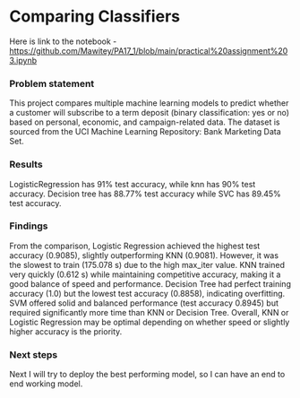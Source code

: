 # Comparing Classifiers
Here is link to the notebook - https://github.com/Mawitey/PA17_1/blob/main/practical%20assignment%203.ipynb

###  Problem statement
This project compares multiple machine learning models to predict whether a customer will subscribe to a term deposit (binary classification: yes or no) based on personal, economic, and campaign-related data. The dataset is sourced from the UCI Machine Learning Repository: Bank Marketing Data Set.

### Results
LogisticRegression has 91% test accuracy, while knn has 90% test accuracy. Decision tree has 88.77% test accuracy while SVC has 89.45% test accuracy.
### Findings
From the comparison, Logistic Regression achieved the highest test accuracy (0.9085), slightly outperforming KNN (0.9081). However, it was the slowest to train (175.078 s) due to the high max_iter value. KNN trained very quickly (0.612 s) while maintaining competitive accuracy, making it a good balance of speed and performance. Decision Tree had perfect training accuracy (1.0) but the lowest test accuracy (0.8858), indicating overfitting. SVM offered solid and balanced performance (test accuracy 0.8945) but required significantly more time than KNN or Decision Tree. Overall, KNN or Logistic Regression may be optimal depending on whether speed or slightly higher accuracy is the priority.


### Next steps
Next I will try to deploy the best performing model, so I can have an end to end working model.
